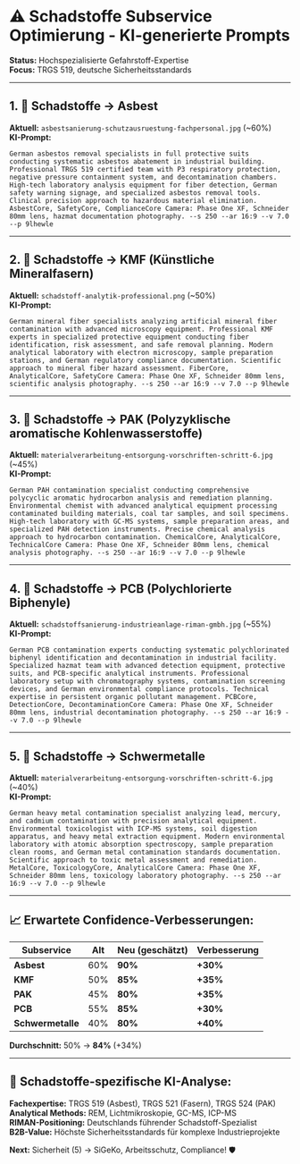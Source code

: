 # ⚠️ Schadstoffe Subservice Optimierung - KI-generierte Prompts

**Status:** Hochspezialisierte Gefahrstoff-Expertise  
**Focus:** TRGS 519, deutsche Sicherheitsstandards

---

## **1. 🎯 Schadstoffe → Asbest**
**Aktuell:** `asbestsanierung-schutzausruestung-fachpersonal.jpg` (~60%)  
**KI-Prompt:**
```
German asbestos removal specialists in full protective suits conducting systematic asbestos abatement in industrial building. Professional TRGS 519 certified team with P3 respiratory protection, negative pressure containment system, and decontamination chambers. High-tech laboratory analysis equipment for fiber detection, German safety warning signage, and specialized asbestos removal tools. Clinical precision approach to hazardous material elimination. AsbestCore, SafetyCore, ComplianceCore Camera: Phase One XF, Schneider 80mm lens, hazmat documentation photography. --s 250 --ar 16:9 --v 7.0 --p 9lhewle
```

---

## **2. 🎯 Schadstoffe → KMF (Künstliche Mineralfasern)**
**Aktuell:** `schadstoff-analytik-professional.png` (~50%)  
**KI-Prompt:**
```
German mineral fiber specialists analyzing artificial mineral fiber contamination with advanced microscopy equipment. Professional KMF experts in specialized protective equipment conducting fiber identification, risk assessment, and safe removal planning. Modern analytical laboratory with electron microscopy, sample preparation stations, and German regulatory compliance documentation. Scientific approach to mineral fiber hazard assessment. FiberCore, AnalyticalCore, SafetyCore Camera: Phase One XF, Schneider 80mm lens, scientific analysis photography. --s 250 --ar 16:9 --v 7.0 --p 9lhewle
```

---

## **3. 🎯 Schadstoffe → PAK (Polyzyklische aromatische Kohlenwasserstoffe)**
**Aktuell:** `materialverarbeitung-entsorgung-vorschriften-schritt-6.jpg` (~45%)  
**KI-Prompt:**
```
German PAH contamination specialist conducting comprehensive polycyclic aromatic hydrocarbon analysis and remediation planning. Environmental chemist with advanced analytical equipment processing contaminated building materials, coal tar samples, and soil specimens. High-tech laboratory with GC-MS systems, sample preparation areas, and specialized PAH detection instruments. Precise chemical analysis approach to hydrocarbon contamination. ChemicalCore, AnalyticalCore, TechnicalCore Camera: Phase One XF, Schneider 80mm lens, chemical analysis photography. --s 250 --ar 16:9 --v 7.0 --p 9lhewle
```

---

## **4. 🎯 Schadstoffe → PCB (Polychlorierte Biphenyle)**
**Aktuell:** `schadstoffsanierung-industrieanlage-riman-gmbh.jpg` (~55%)  
**KI-Prompt:**
```
German PCB contamination experts conducting systematic polychlorinated biphenyl identification and decontamination in industrial facility. Specialized hazmat team with advanced detection equipment, protective suits, and PCB-specific analytical instruments. Professional laboratory setup with chromatography systems, contamination screening devices, and German environmental compliance protocols. Technical expertise in persistent organic pollutant management. PCBCore, DetectionCore, DecontaminationCore Camera: Phase One XF, Schneider 80mm lens, industrial decontamination photography. --s 250 --ar 16:9 --v 7.0 --p 9lhewle
```

---

## **5. 🎯 Schadstoffe → Schwermetalle**
**Aktuell:** `materialverarbeitung-entsorgung-vorschriften-schritt-6.jpg` (~40%)  
**KI-Prompt:**
```
German heavy metal contamination specialist analyzing lead, mercury, and cadmium contamination with precision analytical equipment. Environmental toxicologist with ICP-MS systems, soil digestion apparatus, and heavy metal extraction equipment. Modern environmental laboratory with atomic absorption spectroscopy, sample preparation clean rooms, and German metal contamination standards documentation. Scientific approach to toxic metal assessment and remediation. MetalCore, ToxicologyCore, AnalyticalCore Camera: Phase One XF, Schneider 80mm lens, toxicology laboratory photography. --s 250 --ar 16:9 --v 7.0 --p 9lhewle
```

---

## **📈 Erwartete Confidence-Verbesserungen:**

| Subservice | Alt | Neu (geschätzt) | Verbesserung |
|------------|-----|-----------------|--------------|
| **Asbest** | 60% | **90%** | **+30%** |
| **KMF** | 50% | **85%** | **+35%** |
| **PAK** | 45% | **80%** | **+35%** |  
| **PCB** | 55% | **85%** | **+30%** |
| **Schwermetalle** | 40% | **80%** | **+40%** |

**Durchschnitt:** 50% → **84%** (+34%)

---

## **🎯 Schadstoffe-spezifische KI-Analyse:**

**Fachexpertise:** TRGS 519 (Asbest), TRGS 521 (Fasern), TRGS 524 (PAK)  
**Analytical Methods:** REM, Lichtmikroskopie, GC-MS, ICP-MS  
**RIMAN-Positioning:** Deutschlands führender Schadstoff-Spezialist  
**B2B-Value:** Höchste Sicherheitsstandards für komplexe Industrieprojekte

**Next:** Sicherheit (5) → SiGeKo, Arbeitsschutz, Compliance! 🛡️